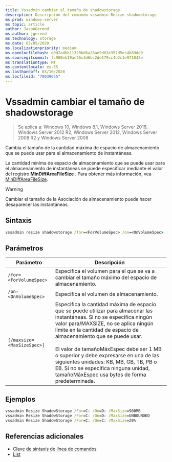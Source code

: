 ```yaml
---
title: Vssadmin cambiar el tamaño de shadowstorage
description: Descripción del comando vssadmin Resize shadowstorage
ms.prod: windows-server
ms.topic: article
author: JasonGerend
ms.author: jgerend
ms.technology: storage
ms.date: 03/05/2020
ms.localizationpriority: medium
ms.openlocfilehash: e0d2adbb11320bd6a28ae9d83e357d5ec4b89de9
ms.sourcegitcommit: fc900eb19ac26c3d6bc2de179cc4b2c1e971043e
ms.translationtype: MT
ms.contentlocale: es-ES
ms.lasthandoff: 03/10/2020
ms.locfileid: "79039655"
---
```

# <a name="vssadmin-resize-shadowstorage"></a>Vssadmin cambiar el tamaño de shadowstorage

>Se aplica a: Windows 10, Windows 8.1, Windows Server 2016, Windows Server 2012 R2, Windows Server 2012, Windows Server 2008 R2 y Windows Server 2008

Cambia el tamaño de la cantidad máxima de espacio de almacenamiento que se puede usar para el almacenamiento de instantáneas.

La cantidad mínima de espacio de almacenamiento que se puede usar para el almacenamiento de instantáneas se puede especificar mediante el valor del registro **MinDiffAreaFileSize** . Para obtener más información, vea [MinDiffAreaFileSize](https://docs.microsoft.com/windows/win32/backup/registry-keys-for-backup-and-restore#mindiffareafilesize).

> [!WARNING]
> Cambiar el tamaño de la Asociación de almacenamiento puede hacer desaparecer las instantáneas.

## <a name="syntax"></a>Sintaxis

```cmd
vssadmin resize shadowstorage /for=<ForVolumeSpec> /on=<OnVolumeSpec> [/maxsize=<MaxSizeSpec>]
```

## <a name="parameters"></a>Parámetros

|Parámetro|Descripción|
|---|---|
`/for=<ForVolumeSpec>`  | Especifica el volumen para el que se va a cambiar el tamaño máximo del espacio de almacenamiento.
`/on=<OnVolumeSpec>` | Especifica el volumen de almacenamiento.
`[/maxsize=<MaxSizeSpec>]` |  Especifica la cantidad máxima de espacio que se puede utilizar para almacenar las instantáneas. Si no se especifica ningún valor para/MAXSIZE, no se aplica ningún límite en la cantidad de espacio de almacenamiento que se puede usar.  <br> <br> El valor de tamañoMáxEspec debe ser 1 MB o superior y debe expresarse en una de las siguientes unidades: KB, MB, GB, TB, PB o EB. Si no se especifica ninguna unidad, tamañoMáxEspec usa bytes de forma predeterminada.

## <a name="examples"></a>Ejemplos

```cmd
vssadmin Resize ShadowStorage /For=C: /On=D: /MaxSize=900MB
vssadmin Resize ShadowStorage /For=C: /On=D: /MaxSize=UNBOUNDED
vssadmin Resize ShadowStorage /For=C: /On=C: /MaxSize=20%
```

## <a name="additional-references"></a>Referencias adicionales

* [Clave de sintaxis de línea de comandos](https://docs.microsoft.com/windows-server/administration/windows-commands/command-line-syntax-key)
* [List](vssadmin.md)
